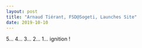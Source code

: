 ```yaml
---
layout: post
title: "Arnaud Tiérant, FSD@Sogeti, Launches Site"
date: 2019-10-10
---
```


5... 4... 3... 2... 1... ignition !
